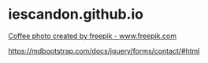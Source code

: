 # iescandon.github.io

<a href="https://www.freepik.com/free-photos-vectors/coffee">Coffee photo created by freepik - www.freepik.com</a>

https://mdbootstrap.com/docs/jquery/forms/contact/#html
